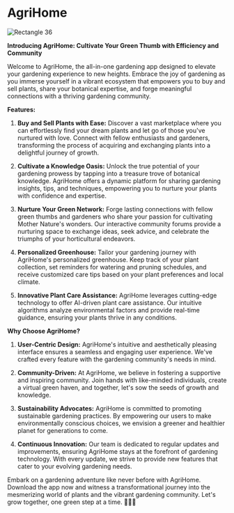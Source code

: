 # AgriHome

![Rectangle 36](https://github.com/isuranga1/agrihome/assets/109301978/8c2a83f3-bd19-457b-b338-6864ccc8fd73)

**Introducing AgriHome: Cultivate Your Green Thumb with Efficiency and Community**

Welcome to AgriHome, the all-in-one gardening app designed to elevate your gardening experience to new heights. Embrace the joy of gardening as you immerse yourself in a vibrant ecosystem that empowers you to buy and sell plants, share your botanical expertise, and forge meaningful connections with a thriving gardening community.

**Features:**

1. **Buy and Sell Plants with Ease:** Discover a vast marketplace where you can effortlessly find your dream plants and let go of those you've nurtured with love. Connect with fellow enthusiasts and gardeners, transforming the process of acquiring and exchanging plants into a delightful journey of growth.

2. **Cultivate a Knowledge Oasis:** Unlock the true potential of your gardening prowess by tapping into a treasure trove of botanical knowledge. AgriHome offers a dynamic platform for sharing gardening insights, tips, and techniques, empowering you to nurture your plants with confidence and expertise.

3. **Nurture Your Green Network:** Forge lasting connections with fellow green thumbs and gardeners who share your passion for cultivating Mother Nature's wonders. Our interactive community forums provide a nurturing space to exchange ideas, seek advice, and celebrate the triumphs of your horticultural endeavors.

4. **Personalized Greenhouse:** Tailor your gardening journey with AgriHome's personalized greenhouse. Keep track of your plant collection, set reminders for watering and pruning schedules, and receive customized care tips based on your plant preferences and local climate.

5. **Innovative Plant Care Assistance:** AgriHome leverages cutting-edge technology to offer AI-driven plant care assistance. Our intuitive algorithms analyze environmental factors and provide real-time guidance, ensuring your plants thrive in any conditions.

**Why Choose AgriHome?**

1. **User-Centric Design:** AgriHome's intuitive and aesthetically pleasing interface ensures a seamless and engaging user experience. We've crafted every feature with the gardening community's needs in mind.

2. **Community-Driven:** At AgriHome, we believe in fostering a supportive and inspiring community. Join hands with like-minded individuals, create a virtual green haven, and together, let's sow the seeds of growth and knowledge.

3. **Sustainability Advocates:** AgriHome is committed to promoting sustainable gardening practices. By empowering our users to make environmentally conscious choices, we envision a greener and healthier planet for generations to come.

4. **Continuous Innovation:** Our team is dedicated to regular updates and improvements, ensuring AgriHome stays at the forefront of gardening technology. With every update, we strive to provide new features that cater to your evolving gardening needs.

Embark on a gardening adventure like never before with AgriHome. Download the app now and witness a transformational journey into the mesmerizing world of plants and the vibrant gardening community. Let's grow together, one green step at a time. 🌿🌱🌻
